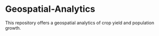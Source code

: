 # Geospatial-Analytics
This repository offers a geospatial analytics of crop yield and population growth.

